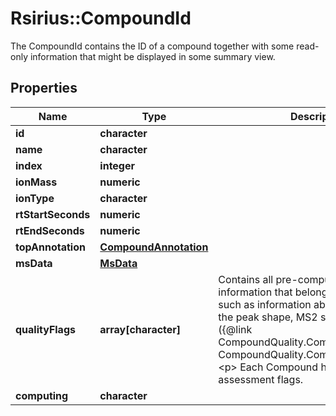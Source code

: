 # Rsirius::CompoundId

The CompoundId contains the ID of a compound together with some read-only information that might be displayed in  some summary view.

## Properties
Name | Type | Description | Notes
------------ | ------------- | ------------- | -------------
**id** | **character** |  | [optional] 
**name** | **character** |  | [optional] 
**index** | **integer** |  | [optional] 
**ionMass** | **numeric** |  | [optional] 
**ionType** | **character** |  | [optional] 
**rtStartSeconds** | **numeric** |  | [optional] 
**rtEndSeconds** | **numeric** |  | [optional] 
**topAnnotation** | [**CompoundAnnotation**](CompoundAnnotation.md) |  | [optional] 
**msData** | [**MsData**](MsData.md) |  | [optional] 
**qualityFlags** | **array[character]** | Contains all pre-computation quality information that belong to  this compound, such as information about the quality of the peak shape, MS2 spectrum etc.,  see ({@link CompoundQuality.CompoundQualityFlag CompoundQuality.CompoundQualityFlag})  &lt;p&gt;  Each Compound has a Set of Quality assessment flags. | [optional] [Enum: ] 
**computing** | **character** |  | [optional] 


